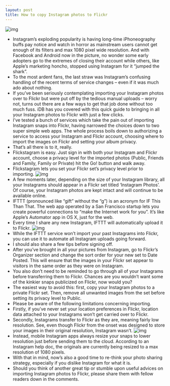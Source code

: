 ```yaml
---
layout: post
title: How to copy Instagram photos to Flickr
---
```

![img](http://media.idownloadblog.com/wp-content/uploads/2012/12/Flickstagram-teaser.jpg)
* Instagram’s exploding popularity is having long-time iPhoneography buffs pay notice and watch in horror as mainstream users cannot get enough of its filters and max 1080 pixel wide resolution. And with Facebook and Android now in the picture, no wonder some early adopters go to the extremes of closing their account while others, like Apple’s marketing honcho, stopped using Instagram for it “jumped the shark”.
* To the most ardent fans, the last straw was Instagram’s confusing handling of the recent terms of service changes – even if it was much ado about nothing.
* If you’ve been seriously contemplating importing your Instagram photos over to Flickr but were put off by the tedious manual uploads – worry not, turns out there are a few ways to get that job done without too much fuss. iDB has you covered with this quick guide to bringing in all your Instagram photos to Flickr with just a few clicks.
* I’ve tested a bunch of services which take the pain out of importing Instagram snaps into Flickr, having narrowed the choices down to two super simple web apps. The whole process boils down to authorizing a service to access your Instagram and Flickr account, choosing where to import the images on Flickr and setting your album privacy.
* That’s all there is to it, really.
* Flickstagram is easy. Just sign in with both your Instagram and Flickr account, choose a privacy level for the imported photos (Public, Friends and Family, Family or Private) hit the Go! button and walk away.
* Flickstagram lets you set your Flickr set’s privacy level prior to importing.
![img](http://media.idownloadblog.com/wp-content/uploads/2012/12/Flickstagram-screenshot-001.jpg)
* A few moments later, depending on the size of your Instagram library, all your Instagrams should appear in a Flickr set titled ‘Instagram Photos’. Of course, your Instagram photos are kept intact and will continue to be available online.
* IFTTT (pronounced like “gift” without the “g”) is an acronym for IF This Than That. The web app operated by a San Francisco startup lets you create powerful connections to “make the Internet work for you”. It’s like Apple’s Automator app in OS X, just for the web.
* Every time I share any new Instagram, IFTTT will automatically upload it to Flickr.
![img](http://media.idownloadblog.com/wp-content/uploads/2012/12/IFTT-Instagram-to-Flickr.png)
* While the IFTTT service won’t import your past Instagrams into Flickr, you can use it to automate all Instagram uploads going forward.
* I should also share a few tips before signing off.
* After you’ve brought in all your pictures from Instagram, go to Flickr’s Organizer section and change the sort order for your new set to Date Posted. This will ensure that the images in your Flickr set appear to visitors in the same order as they were on Instagram.
* You also don’t need to be reminded to go through all of your Instagrams before transferring them to Flickr. Chances are you wouldn’t want some of the kinkier snaps publicized on Flickr, now would you?
* The easiest way to avoid this: first, copy your Instagram photos to a private Flickr set. Then, remove all unwanted images from the set before setting its privacy level to Public.
* Please be aware of the following limitations concerning importing.
* Firstly, if you’ve never set your location preferences in Flickr, location data attached to your Instagrams won’t get carried over to Flickr.
* Secondly, Instagrams transfer to Flickr as they are, meaning fairly low resolution. See, even though Flickr from the onset was designed to store your images in their original resolution, Instagram wasn’t.
![img](http://media.idownloadblog.com/wp-content/uploads/2012/11/Instagram-web-profile-screenshot-002.jpg)
* Instead, mobile Instagram apps always resize your snaps to lower resolution just before sending them to the cloud. According to an Instagram help doc, the originals are currently being resized to a max resolution of 1080 pixels.
* With that in mind, now’s also a good time to re-think your photo sharing strategy, especially if you dislike Instagram for what it is.
* Should you think of another great tip or stumble upon useful advices on importing Instagram photos to Flickr, please share them with fellow readers down in the comments.

